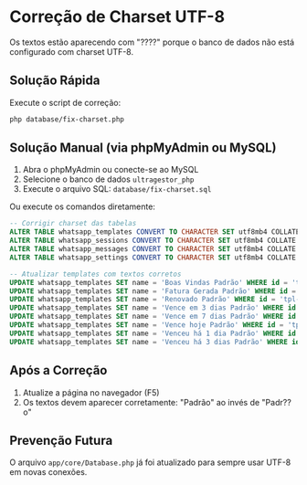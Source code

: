 # Correção de Charset UTF-8

Os textos estão aparecendo com "????" porque o banco de dados não está configurado com charset UTF-8.

## Solução Rápida

Execute o script de correção:

```bash
php database/fix-charset.php
```

## Solução Manual (via phpMyAdmin ou MySQL)

1. Abra o phpMyAdmin ou conecte-se ao MySQL
2. Selecione o banco de dados `ultragestor_php`
3. Execute o arquivo SQL: `database/fix-charset.sql`

Ou execute os comandos diretamente:

```sql
-- Corrigir charset das tabelas
ALTER TABLE whatsapp_templates CONVERT TO CHARACTER SET utf8mb4 COLLATE utf8mb4_unicode_ci;
ALTER TABLE whatsapp_sessions CONVERT TO CHARACTER SET utf8mb4 COLLATE utf8mb4_unicode_ci;
ALTER TABLE whatsapp_messages CONVERT TO CHARACTER SET utf8mb4 COLLATE utf8mb4_unicode_ci;
ALTER TABLE whatsapp_settings CONVERT TO CHARACTER SET utf8mb4 COLLATE utf8mb4_unicode_ci;

-- Atualizar templates com textos corretos
UPDATE whatsapp_templates SET name = 'Boas Vindas Padrão' WHERE id = 'tpl-welcome-default';
UPDATE whatsapp_templates SET name = 'Fatura Gerada Padrão' WHERE id = 'tpl-invoice-default';
UPDATE whatsapp_templates SET name = 'Renovado Padrão' WHERE id = 'tpl-renewed-default';
UPDATE whatsapp_templates SET name = 'Vence em 3 dias Padrão' WHERE id = 'tpl-expires-3d-default';
UPDATE whatsapp_templates SET name = 'Vence em 7 dias Padrão' WHERE id = 'tpl-expires-7d-default';
UPDATE whatsapp_templates SET name = 'Vence hoje Padrão' WHERE id = 'tpl-expires-today-default';
UPDATE whatsapp_templates SET name = 'Venceu há 1 dia Padrão' WHERE id = 'tpl-expired-1d-default';
UPDATE whatsapp_templates SET name = 'Venceu há 3 dias Padrão' WHERE id = 'tpl-expired-3d-default';
```

## Após a Correção

1. Atualize a página no navegador (F5)
2. Os textos devem aparecer corretamente: "Padrão" ao invés de "Padr??o"

## Prevenção Futura

O arquivo `app/core/Database.php` já foi atualizado para sempre usar UTF-8 em novas conexões.
